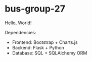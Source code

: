 # bus-group-27
Hello, World!

Dependencies:
- Frontend: Bootstrap + Charts.js
- Backend: Flask + Python
- Database: SQL + SQLAlchemy ORM

